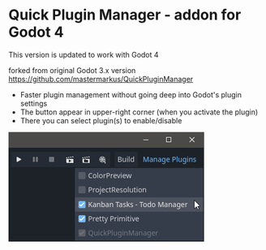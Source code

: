 # Quick Plugin Manager - addon for Godot 4

This version is updated to work with Godot 4

forked from original Godot 3.x version https://github.com/mastermarkus/QuickPluginManager

- Faster plugin management without going deep into Godot's plugin settings
- The button appear in upper-right corner (when you activate the plugin)
- There you can select plugin(s) to enable/disable

![Image](https://github.com/Danim3D/Godot-4-QuickPluginManager/blob/master/QuickPluginManager.png)
